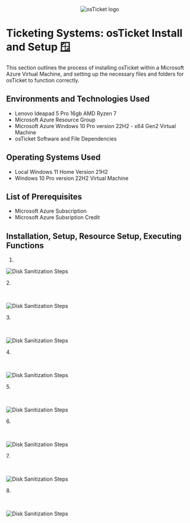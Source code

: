 <p align="center">
<img src="https://i.imgur.com/Clzj7Xs.png" alt="osTicket logo"/>
</p>

<h1>Ticketing Systems: osTicket Install and Setup 🪟</h1>
This section outlines the process of installing osTicket within a Microsoft Azure Virtual Machine, and setting up the necessary files and folders for osTicket to function correctly.
<h2>Environments and Technologies Used</h2>

- Lenovo Ideapad 5 Pro 16gb AMD Ryzen 7
- Microsoft Azure Resource Group
- Microsoft Azure Windows 10 Pro version 22H2 - x64 Gen2 Virtual Machine
- osTicket Software and File Dependencies

<h2>Operating Systems Used </h2>

- Local Windows 11 Home Version 21H2</b>
- Windows 10 Pro version 22H2 Virtual Machine
  
<h2>List of Prerequisites</h2>

- Microsoft Azure Subscription
- Microsoft Azure Subsription Credit 

<h2>Installation, Setup, Resource Setup, Executing Functions</h2>

1.  

<p>
<img src="https://imgur.com/MD1TrW1.png" alt="Disk Sanitization Steps"/>
</p>
<p>
2.  
</p>
<br />

<p>
<img src="https://imgur.com/V9eSscS.png" alt="Disk Sanitization Steps"/>
</p>
<p>
3.  
</p>
<br />

<p>
<img src="https://imgur.com/59y8lwX.png" alt="Disk Sanitization Steps"/>
</p>
<p>
4.  
</p>
<br />

<p>
<img src="https://imgur.com/1SeLwqg.png" alt="Disk Sanitization Steps"/>
</p>
<p>
5.  
</p>
<br />

<p>
<img src="https://imgur.com/uZAaXMt.png" alt="Disk Sanitization Steps"/>
</p>
<p>
6.  
</p>
<br />

<p>
<img src="https://imgur.com/Orjdzta.png" alt="Disk Sanitization Steps"/>
</p>
<p>
7.  
</p>
<br />

<p>
<img src="https://imgur.com/Ark3COu.png" alt="Disk Sanitization Steps"/>
</p>
<p>
8. 
</p>
<br />

<p>
<img src="https://imgur.com/qoD7Gof.png" alt="Disk Sanitization Steps"/>
</p>
<p>
